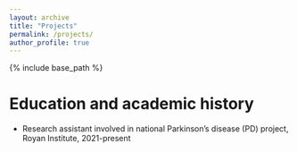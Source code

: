 ```yaml
---
layout: archive
title: "Projects"
permalink: /projects/
author_profile: true
---
```


{% include base_path %}





Education and academic history
======
* Research assistant involved in national Parkinson’s disease (PD) project, Royan Institute, 2021-present